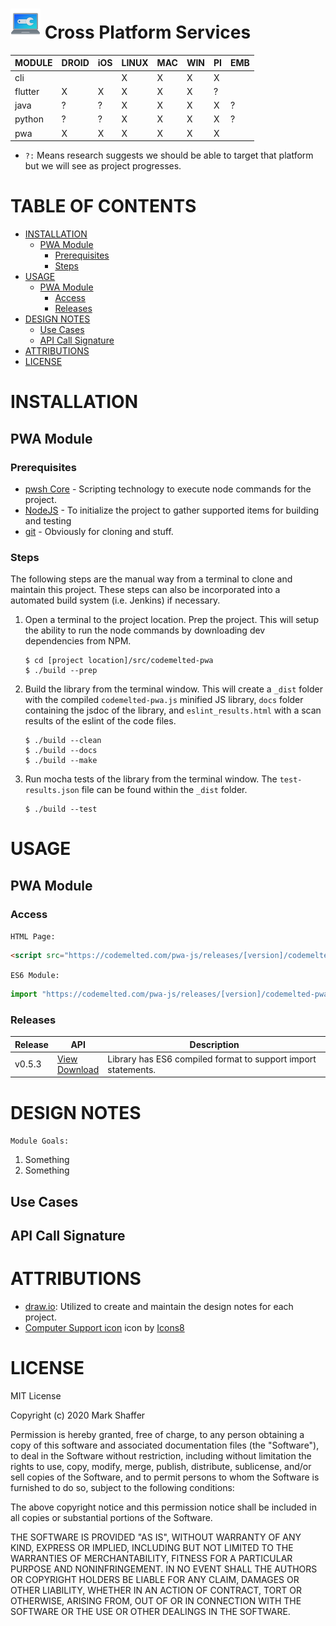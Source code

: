 <h1><img src="artifacts/icons8-computer-support-48.png" /> Cross Platform Services</h1>

MODULE | DROID | iOS | LINUX | MAC | WIN | PI | EMB
--- | --- | --- | --- | --- | --- | --- | ---
cli | | | X | X | X | X | 
flutter | X | X | X | X | X | ? |
java | ? | ? | X | X | X | X | ?
python | ? | ? | X | X | X | X | ?
pwa | X | X | X | X | X | X |
- ```?:``` Means research suggests we should be able to target that platform but we will see as project progresses.

<h1>TABLE OF CONTENTS</h1>

- [INSTALLATION](#installation)
  - [PWA Module](#pwa-module)
    - [Prerequisites](#prerequisites)
    - [Steps](#steps)
- [USAGE](#usage)
  - [PWA Module](#pwa-module-1)
    - [Access](#access)
    - [Releases](#releases)
- [DESIGN NOTES](#design-notes)
  - [Use Cases](#use-cases)
  - [API Call Signature](#api-call-signature)
- [ATTRIBUTIONS](#attributions)
- [LICENSE](#license)

# INSTALLATION

## PWA Module

### Prerequisites

- [pwsh Core](https://github.com/PowerShell/PowerShell) - Scripting technology to execute node commands for the project.
- [NodeJS](https://nodejs.org/en/) - To initialize the project to gather supported items for building and testing
- [git](https://git-scm.com/) - Obviously for cloning and stuff.

### Steps

The following steps are the manual way from a terminal to clone and maintain this project.  These steps can also be incorporated into a automated build system (i.e. Jenkins) if necessary.

1. Open a terminal to the project location.  Prep the project.  This will setup the ability to run the node commands by downloading dev dependencies from NPM.

    ```
    $ cd [project location]/src/codemelted-pwa
    $ ./build --prep
    ```

2. Build the library from the terminal window. This will create a ```_dist``` folder with the compiled ```codemelted-pwa.js``` minified JS library, ```docs``` folder containing the jsdoc of the library, and ```eslint_results.html``` with a scan results of the eslint of the code files.

    ```
    $ ./build --clean
    $ ./build --docs
    $ ./build --make
    ```

3. Run mocha tests of the library from the terminal window. The ```test-results.json``` file can be found within the ```_dist``` folder.

    ```
    $ ./build --test
    ```



# USAGE

## PWA Module

### Access

```HTML Page:```
```html
<script src="https://codemelted.com/pwa-js/releases/[version]/codemelted-pwa.js"></script>
```

```ES6 Module:```
```javascript
import "https://codemelted.com/pwa-js/releases/[version]/codemelted-pwa.js";
```

### Releases

Release | API | Description
--- | --- | ---
v0.5.3 | <a target="_blank" href="./releases/v0.5.3/docs/">View</a> <br /> <a target="_blank" href="https://github.com/CodeMelted/pwa-js-lib/releases/tag/codemelted-pwa-v0.5.3">Download</a> | Library has ES6 compiled format to support import statements.


# DESIGN NOTES

```Module Goals:```
1. Something
2. Something

## Use Cases

## API Call Signature



# ATTRIBUTIONS

- <a target="_blank" href="https://github.com/jgraph/drawio-desktop/releases">draw.io</a>: Utilized to create and maintain the design notes for each project.
- <a target="_blank" href="https://icons8.com/icons/set/computer-support">Computer Support icon</a> icon by <a target="_blank" href="https://icons8.com">Icons8</a>

# LICENSE

MIT License

Copyright (c) 2020 Mark Shaffer

Permission is hereby granted, free of charge, to any person obtaining a copy
of this software and associated documentation files (the "Software"), to deal
in the Software without restriction, including without limitation the rights
to use, copy, modify, merge, publish, distribute, sublicense, and/or sell
copies of the Software, and to permit persons to whom the Software is
furnished to do so, subject to the following conditions:

The above copyright notice and this permission notice shall be included in all
copies or substantial portions of the Software.

THE SOFTWARE IS PROVIDED "AS IS", WITHOUT WARRANTY OF ANY KIND, EXPRESS OR
IMPLIED, INCLUDING BUT NOT LIMITED TO THE WARRANTIES OF MERCHANTABILITY,
FITNESS FOR A PARTICULAR PURPOSE AND NONINFRINGEMENT. IN NO EVENT SHALL THE
AUTHORS OR COPYRIGHT HOLDERS BE LIABLE FOR ANY CLAIM, DAMAGES OR OTHER
LIABILITY, WHETHER IN AN ACTION OF CONTRACT, TORT OR OTHERWISE, ARISING FROM,
OUT OF OR IN CONNECTION WITH THE SOFTWARE OR THE USE OR OTHER DEALINGS IN THE
SOFTWARE.
